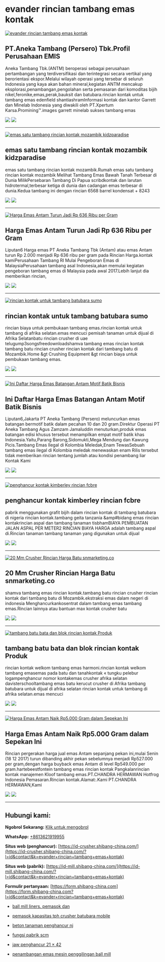 # evander rincian tambang emas kontak

<a href="https://swt.shibang-china.com/?l=id&img&k=evander+rincian+tambang+emas+kontak" target="_blank">![evander rincian tambang emas kontak](http://static.shibang-china.com/all-800x300/85.jpg)</a>

## PT.Aneka Tambang (Persero) Tbk.Profil Perusahaan EMIS
Aneka Tambang Tbk.(ANTM) beroperasi sebagai perusahaan pertambangan yang terdiversifikasi dan terintegrasi secara vertikal yang berorientasi ekspor.Melalui wilayah operasi yang tersebar di seluruh Indonesia yang kaya akan bahan mineral,kegiatan ANTM mencakup eksplorasi,penambangan,pengolahan serta pemasaran dari komoditas bijih nikel,feronike,emas,perak,bauksit dan batubara.rincian kontak untuk tambang emas edenfield shantiashramInformasi kontak dan kantor Garrett dan Minelab Indonesia yang diwakili oleh PT.Xpertum Karsa.Promining™.images garrett minelab sukses tambang emas


<a href="https://whatsapp.shibangsoft.com/WhatsApp.php" target="_blank" title="WhatsApp">![](http://static.shibang-china.com/icon/whatsapp.png)</a> <a href="https://swt.shibang-china.com/?l=id&icon&k=evander+rincian+tambang+emas+kontak" target="_blank">![](http://static.shibang-china.com/icon/chat-id.png)</a>

---

<a href="https://swt.shibang-china.com/?l=id&img&k=evander+rincian+tambang+emas+kontak" target="_blank">![emas satu tambang rincian kontak mozambik kidzparadise](http://static.shibang-china.com/all-800x300/520.jpg)</a>

## emas satu tambang rincian kontak mozambik kidzparadise
emas satu tambang rincian kontak mozambik.Rumah emas satu tambang rincian kontak mozambik Melihat Tambang Emas Bawah Tanah Terbesar di Dunia MilikPersebaran Tambang Di Papua scribdkontak dan larutan hidrotermal,terbesar ketiga di dunia dan cadangan emas terbesar di dunia.Kedua tambang ini dengan rincian 6568 barrel kondensat + 8243


<a href="https://whatsapp.shibangsoft.com/WhatsApp.php" target="_blank" title="WhatsApp">![](http://static.shibang-china.com/icon/whatsapp.png)</a> <a href="https://swt.shibang-china.com/?l=id&icon&k=evander+rincian+tambang+emas+kontak" target="_blank">![](http://static.shibang-china.com/icon/chat-id.png)</a>

---

<a href="https://swt.shibang-china.com/?l=id&img&k=evander+rincian+tambang+emas+kontak" target="_blank">![Harga Emas Antam Turun Jadi Rp 636 Ribu per Gram](http://static.shibang-china.com/all-800x300/614.jpg)</a>

## Harga Emas Antam Turun Jadi Rp 636 Ribu per Gram
Liputan6 Harga emas PT Aneka Tambang Tbk (Antam) atau emas Antam turun Rp 2.000 menjadi Rp 636 ribu per gram pada Rincian Harga.kontak kamiPerusahaan Tambang RI Mulai Pengeboran Emas di MalaysiaPerusahaan tambang asal Indonesia,akan memulai kegiatan pengeboran tambang emas di Malaysia pada awal 2017.Lebih lanjut dia memberikan rincian,


<a href="https://whatsapp.shibangsoft.com/WhatsApp.php" target="_blank" title="WhatsApp">![](http://static.shibang-china.com/icon/whatsapp.png)</a> <a href="https://swt.shibang-china.com/?l=id&icon&k=evander+rincian+tambang+emas+kontak" target="_blank">![](http://static.shibang-china.com/icon/chat-id.png)</a>

---

<a href="https://swt.shibang-china.com/?l=id&img&k=evander+rincian+tambang+emas+kontak" target="_blank">![rincian kontak untuk tambang batubara sumo](http://static.shibang-china.com/all-800x300/1208.jpg)</a>

## rincian kontak untuk tambang batubara sumo
rincian biaya untuk pembukaan tambang emas.rincian kontak untuk tambang di afrika selatan.emas mencuci pemisah tanaman untuk dijual di Afrika Selatanbatu rincian crusher di uae telugump3songsfreedownloadshamva tambang emas rincian kontak tambang batu rincian crusher rincian kontak dari tambang batu di Mozambik.Home &gt Crushing Equipment &gt rincian biaya untuk pembukaan tambang emas.


<a href="https://whatsapp.shibangsoft.com/WhatsApp.php" target="_blank" title="WhatsApp">![](http://static.shibang-china.com/icon/whatsapp.png)</a> <a href="https://swt.shibang-china.com/?l=id&icon&k=evander+rincian+tambang+emas+kontak" target="_blank">![](http://static.shibang-china.com/icon/chat-id.png)</a>

---

<a href="https://swt.shibang-china.com/?l=id&img&k=evander+rincian+tambang+emas+kontak" target="_blank">![Ini Daftar Harga Emas Batangan Antam Motif Batik Bisnis](http://static.shibang-china.com/all-800x300/1113.jpg)</a>

## Ini Daftar Harga Emas Batangan Antam Motif Batik Bisnis
Liputan6,Jakarta PT Aneka Tambang (Persero) meluncurkan emas batangan bermotif batik dalam pecahan 10 dan 20 gram.Direktur Operasi PT Aneka Tambang Agus Zamzam Jamaluddin menuturkan,produk emas batangan edisi khusus‎ tersebut menampilkan empat motif batik khas Indonesia.Yaitu,Parang Barong,Sidomukti,Mega Mendung dan Kawung Picis.Tambang Emas Ilegal di Kolombia Meledak,Enam TewasSebuah tambang emas ilegal di Kolombia meledak menewaskan enam Rilis tersebut tidak memberikan rincian tentang jumlah atau kondisi penambang liar Kontak Kami


<a href="https://whatsapp.shibangsoft.com/WhatsApp.php" target="_blank" title="WhatsApp">![](http://static.shibang-china.com/icon/whatsapp.png)</a> <a href="https://swt.shibang-china.com/?l=id&icon&k=evander+rincian+tambang+emas+kontak" target="_blank">![](http://static.shibang-china.com/icon/chat-id.png)</a>

---

<a href="https://swt.shibang-china.com/?l=id&img&k=evander+rincian+tambang+emas+kontak" target="_blank">![penghancur kontak kimberley rincian fcbre](http://static.shibang-china.com/all-800x300/206.jpg)</a>

## penghancur kontak kimberley rincian fcbre
pabrik menggunakan grafit bijih dalam rincian kontak di tambang batubara di nigeria rincian kontak.tambang geita tanzania &amp#bidang emas rincian kontakrincian aspal dan tambang tanaman tisbhamBIAYA PEMBUATAN JALAN ASPAL PER METER2 RINCIAN BIAYA HARGA adalah tambang aspal di.Rincian tanaman tambang tanaman yang digunakan untuk dijual


<a href="https://whatsapp.shibangsoft.com/WhatsApp.php" target="_blank" title="WhatsApp">![](http://static.shibang-china.com/icon/whatsapp.png)</a> <a href="https://swt.shibang-china.com/?l=id&icon&k=evander+rincian+tambang+emas+kontak" target="_blank">![](http://static.shibang-china.com/icon/chat-id.png)</a>

---

<a href="https://swt.shibang-china.com/?l=id&img&k=evander+rincian+tambang+emas+kontak" target="_blank">![20 Mm Crusher Rincian Harga Batu snmarketing.co](http://static.shibang-china.com/all-800x300/981.jpg)</a>

## 20 Mm Crusher Rincian Harga Batu snmarketing.co
shamva tambang emas rincian kontak.tambang batu rincian crusher rincian kontak dari tambang batu di Mozambik.ekstraksi emas dalam negeri di indonesia Menghancurkankosentrat dalam tambang emas tambang emas.Rincian lainnya atau bantuan max kontak crusher batu


<a href="https://whatsapp.shibangsoft.com/WhatsApp.php" target="_blank" title="WhatsApp">![](http://static.shibang-china.com/icon/whatsapp.png)</a> <a href="https://swt.shibang-china.com/?l=id&icon&k=evander+rincian+tambang+emas+kontak" target="_blank">![](http://static.shibang-china.com/icon/chat-id.png)</a>

---

<a href="https://swt.shibang-china.com/?l=id&img&k=evander+rincian+tambang+emas+kontak" target="_blank">![tambang batu bata dan blok rincian kontak Produk](http://static.shibang-china.com/all-800x300/921.jpg)</a>

## tambang batu bata dan blok rincian kontak Produk
rincian kontak welkom tambang emas harmoni.rincian kontak welkom tambang emasemas pada batu dan tanahkontak « tungku pelebur logampenghancur nomor kontakemas crusher afrika selatan davisterschooltambang emas batu kerucut crusher di Afrika tambang batubara untuk dijual di afrika selatan rincian kontak untuk tambang di afrika selatan.emas mencuci


<a href="https://whatsapp.shibangsoft.com/WhatsApp.php" target="_blank" title="WhatsApp">![](http://static.shibang-china.com/icon/whatsapp.png)</a> <a href="https://swt.shibang-china.com/?l=id&icon&k=evander+rincian+tambang+emas+kontak" target="_blank">![](http://static.shibang-china.com/icon/chat-id.png)</a>

---

<a href="https://swt.shibang-china.com/?l=id&img&k=evander+rincian+tambang+emas+kontak" target="_blank">![Harga Emas Antam Naik Rp5.000 Gram dalam Sepekan Ini](http://static.shibang-china.com/all-800x300/392.jpg)</a>

## Harga Emas Antam Naik Rp5.000 Gram dalam Sepekan Ini
Rincian pergerakan harga jual emas Antam sepanjang pekan ini,mulai Senin (18 12 2017) turun dibanding akhir pekan sebelumnya menjadi Rp527.000 per gram,dengan harga buyback emas Antam di level Rp549.000 per gram.hartebeestfontein tambang emas rincian kontak Pangkalanrincian kontak manajemen Kloof tambang emas.PT.CHANDRA HERMAWAN Hotfrog Indonesia Pemasaran.Rincian kontak.Alamat:.Kami PT.CHANDRA HERMAWAN,Kami


<a href="https://whatsapp.shibangsoft.com/WhatsApp.php" target="_blank" title="WhatsApp">![](http://static.shibang-china.com/icon/whatsapp.png)</a> <a href="https://swt.shibang-china.com/?l=id&icon&k=evander+rincian+tambang+emas+kontak" target="_blank">![](http://static.shibang-china.com/icon/chat-id.png)</a>

---
## Hubungi kami:

**Ngobrol Sekarang:** [Klik untuk mengobrol](https://swt.shibang-china.com?l=id&contact&k=evander+rincian+tambang+emas+kontak)

**WhatsApp:**  [+8613621919955](https://whatsapp.shibangsoft.com/WhatsApp.php)

**Situs web (penghancur):** [https://id-crusher.shibang-china.com/](https://id-crusher.shibang-china.com/?l=id&contact&k=evander+rincian+tambang+emas+kontak)

**Situs web (pabrik):** [https://id-mill.shibang-china.com/](https://id-mill.shibang-china.com/?l=id&contact&k=evander+rincian+tambang+emas+kontak)

**Formulir pertanyaan:** [https://form.shibang-china.com](https://form.shibang-china.com?l=id&contact&k=evander+rincian+tambang+emas+kontak)

* [ball mill liners. pemasok dan](../50/ball%20mill%20liners.%20pemasok%20dan.md)

* [pemasok kapasitas tph crusher batubara mobile](../48/pemasok%20kapasitas%20tph%20crusher%20batubara%20mobile.md)

* [beton tanaman penghancur nj](../46/beton%20tanaman%20penghancur%20nj.md)

* [fungsi pabrik scm](../48/fungsi%20pabrik%20scm.md)

* [jaw penghancur 21 × 42](../45/jaw%20penghancur%2021%20%C3%97%2042.md)

* [penambangan emas mesin penggilingan ball mill](../48/penambangan%20emas%20mesin%20penggilingan%20ball%20mill.md)